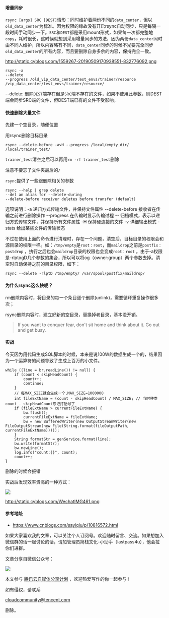 #### **增量同步**

`rsync [args] SRC [DEST]`情形：同时维护着两份不同的`data_center`，但以`old_data_center`为标准。因为权限的缘故没有开启rsync自动同步，只是每隔一段时间手动同步一下。`SRC`和`DEST`都是采用mount形式，如果每一次都完整地`copy`，耗时很长，这时候就想到采用增量同步的方法，因为两份`data_center`同时由不同人维护，所以内容略有不同，`data_center`同步的时候不光要完全同步`old_data_center`的所有内容，而且要删除自身多余的内容，保持完全一致。

http://static.cyblogs.com/1559267-20190509170938551-832776092.png

```
rsync -a 
--delete 
--progress /old_vip_data_center/test_envs/trainer/resource /vip_data_center/test_envs/trainer/resource/
```

\--delete: 删除`DEST`端存在但是`SRC`端不存在的文件，如果不使用此参数，则DEST端会同步SRC端的文件，但DEST端已有的文件不受影响。

#### **快速删除大量文件**

先建一个空目录，随便位置

用rsync删除目标目录

```
rsync --delete-before -avH --progress /local/empty_dir/ /local/trainer_test/
```

`trainer_test`清空之后可以再用`rm -rf trainer_test`删除

注意不要忘了文件夹最后的`/`

`rsync`提供了一些跟删除相关的参数

```
rsync --help | grep delete
--del an alias for --delete-during
--delete-before receiver deletes before transfer (default)
```

选项说明：-a 递归方式传输文件，并保持文件属性 --delete-before 接收者在传输之前进行删除操作 --progress 在传输时显示传输过程 -- 归档模式，表示以递归方式传输文件，并保持所有文件属性 -H 保持硬连接的文件 -v 详细输出模式 -stats 给出某些文件的传输状态

不过在使用上面的命令进行清理时，存在一个问题，清空后，目标目录的权限会和源目录的权限一样。如：`/tmp/empty`是`root：root`，而`maildrop`之前是`postfix：postdrop` ，执行之后也会`maildrop`目录的权限也会变成`root：root` 。由于-a权限是-rlptogD几个参数的集合，所以可以将og（owner:group）两个参数去掉。清空时自动保持之前的目录权限，如下：

```
rsync --delete -rlptD /tmp/empty/ /var/spool/postfix/maildrop/
```

#### **为什么rsync这么快呢？**

rm删除内容时，将目录的每一个条目逐个删除(unlink)，需要循环重复操作很多次；

rsync删除内容时，建立好新的空目录，替换掉老目录，基本没开销。

> If you want to conquer fear, don't sit home and think about it. Go out and get busy.

#### **实战**

今天因为用代码生成SQL脚本的时候，本来是说100W的数据生成一个的，结果因为一个运算符的问题导致了生成上百万的小文件。

```
while ((line = br.readLine()) != null) {
    if (count < skipHeadCount) {
        count++;
        continue;
    }
    // 每MAX_SIZE就会生成一个,MAX_SIZE=1000000
    int fileExtName = (count - skipHeadCount) / MAX_SIZE; // 当时种类count - skipHeadCount忘记打括号了
    if (fileExtName > currentFileExtName) {
        bw.flush();
        currentFileExtName = fileExtName;
        bw = new BufferedWriter(new OutputStreamWriter(new FileOutputStream(new File(String.format(fileOutputPath, currentFileExtName)))));
    }
    String formatStr = genService.format(line);
    bw.write(formatStr);
    bw.newLine();
    log.info("count:{}", count);
    count++;
}
```

删除的时候会报错

实战后发现效率贵高的一种方式：

![](https://ask.qcloudimg.com/http-save/yehe-6497730/a3295db413d3fc82794bd42bef2d0c96.png?imageView2/2/w/1620)

http://static.cyblogs.com/WechatIMG461.png

#### **参考地址**

-   https://www.cnblogs.com/sayiqiu/p/10816572.html

如果大家喜欢我的文章，可以关注个人订阅号。欢迎随时留言、交流。如果想加入微信群的话一起讨论的话，请加管理员简栈文化-小助手（lastpass4u），他会拉你们进群。

文章分享自微信公众号：

![](https://open.weixin.qq.com/qr/code?username=gh_223e52b70cfa)

本文参与 [腾讯云自媒体分享计划](https://cloud.tencent.com/developer/support-plan) ，欢迎热爱写作的你一起参与！

如有侵权，请联系

cloudcommunity@tencent.com

删除。